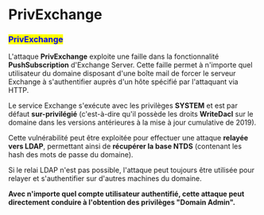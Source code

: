 # PrivExchange

### <mark style="color:blue;">PrivExchange</mark>

L'attaque **PrivExchange** exploite une faille dans la fonctionnalité **PushSubscription** d'Exchange Server. Cette faille permet à n'importe quel utilisateur du domaine disposant d'une boîte mail de forcer le serveur Exchange à s'authentifier auprès d'un hôte spécifié par l'attaquant via HTTP.

Le service Exchange s'exécute avec les privilèges **SYSTEM** et est par défaut **sur-privilégié** (c'est-à-dire qu'il possède les droits **WriteDacl** sur le domaine dans les versions antérieures à la mise à jour cumulative de 2019).

Cette vulnérabilité peut être exploitée pour effectuer une attaque **relayée vers LDAP**, permettant ainsi de **récupérer la base NTDS** (contenant les hash des mots de passe du domaine).

Si le relai LDAP n'est pas possible, l'attaque peut toujours être utilisée pour relayer et s'authentifier sur d'autres machines du domaine.

**Avec n'importe quel compte utilisateur authentifié, cette attaque peut directement conduire à l'obtention des privilèges "Domain Admin".**

